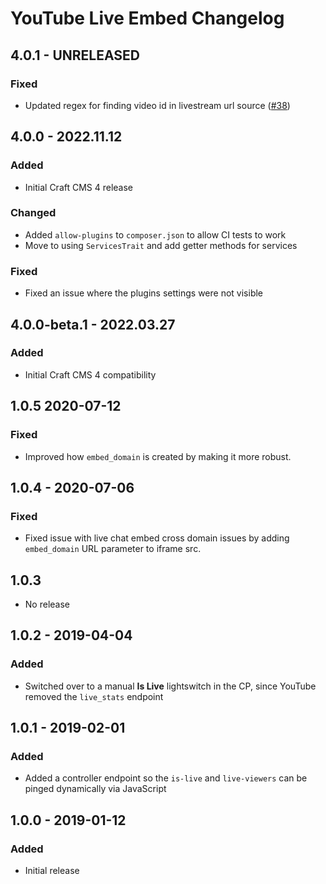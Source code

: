 # YouTube Live Embed Changelog

## 4.0.1 - UNRELEASED
### Fixed
* Updated regex for finding video id in livestream url source ([#38](https://github.com/nystudio107/craft-youtubeliveembed/pull/38))

## 4.0.0 - 2022.11.12
### Added
* Initial Craft CMS 4 release

### Changed
* Added `allow-plugins` to `composer.json` to allow CI tests to work
* Move to using `ServicesTrait` and add getter methods for services

### Fixed
* Fixed an issue where the plugins settings were not visible

## 4.0.0-beta.1 - 2022.03.27

### Added

* Initial Craft CMS 4 compatibility

## 1.0.5  2020-07-12

### Fixed
- Improved how `embed_domain` is created by making it more robust.


## 1.0.4 - 2020-07-06
### Fixed
 - Fixed issue with live chat embed cross domain issues by adding `embed_domain` URL parameter to iframe src.
 
 ## 1.0.3
 - No release

## 1.0.2 - 2019-04-04
### Added
* Switched over to a manual **Is Live** lightswitch in the CP, since YouTube removed the `live_stats` endpoint

## 1.0.1 - 2019-02-01
### Added
- Added a controller endpoint so the `is-live` and `live-viewers` can be pinged dynamically via JavaScript

## 1.0.0 - 2019-01-12
### Added
- Initial release
